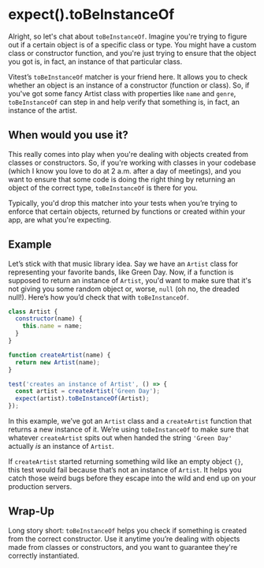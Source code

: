 # expect().toBeInstanceOf

Alright, so let's chat about `toBeInstanceOf`. Imagine you're trying to figure out if a certain object is of a specific class or type. You might have a custom class or constructor function, and you're just trying to ensure that the object you got is, in fact, an instance of that particular class.

Vitest’s `toBeInstanceOf` matcher is your friend here. It allows you to check whether an object is an instance of a constructor (function or class). So, if you've got some fancy Artist class with properties like `name` and `genre`, `toBeInstanceOf` can step in and help verify that something is, in fact, an instance of the artist.

## When would you use it?

This really comes into play when you're dealing with objects created from classes or constructors. So, if you're working with classes in your codebase (which I know you love to do at 2 a.m. after a day of meetings), and you want to ensure that some code is doing the right thing by returning an object of the correct type, `toBeInstanceOf` is there for you.

Typically, you'd drop this matcher into your tests when you’re trying to enforce that certain objects, returned by functions or created within your app, are what you're expecting.

## Example

Let’s stick with that music library idea. Say we have an `Artist` class for representing your favorite bands, like Green Day. Now, if a function is supposed to return an instance of `Artist`, you'd want to make sure that it's not giving you some random object or, worse, `null` (oh no, the dreaded null!). Here’s how you’d check that with `toBeInstanceOf`.

```javascript
class Artist {
  constructor(name) {
    this.name = name;
  }
}

function createArtist(name) {
  return new Artist(name);
}

test('creates an instance of Artist', () => {
  const artist = createArtist('Green Day');
  expect(artist).toBeInstanceOf(Artist);
});
```

In this example, we’ve got an `Artist` class and a `createArtist` function that returns a new instance of it. We’re using `toBeInstanceOf` to make sure that whatever `createArtist` spits out when handed the string `'Green Day'` actually _is_ an instance of `Artist`.

If `createArtist` started returning something wild like an empty object `{}`, this test would fail because that’s not an instance of `Artist`. It helps you catch those weird bugs before they escape into the wild and end up on your production servers.

## Wrap-Up

Long story short: `toBeInstanceOf` helps you check if something is created from the correct constructor. Use it anytime you’re dealing with objects made from classes or constructors, and you want to guarantee they're correctly instantiated.
